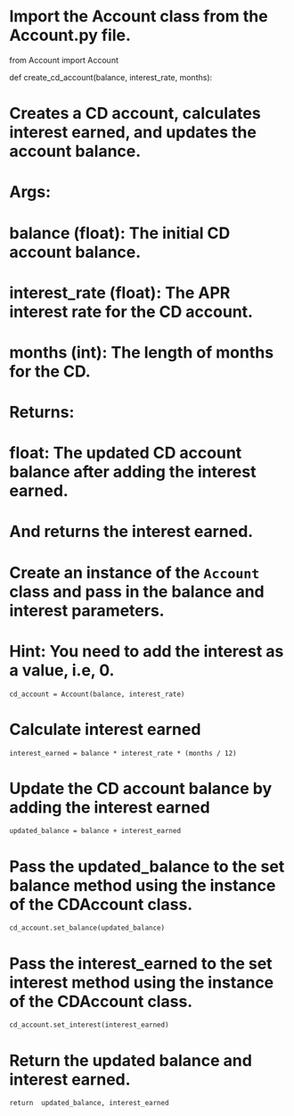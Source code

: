 # Import the Account class from the Account.py file.

from Account import Account

def create_cd_account(balance, interest_rate, months):

# Creates a CD account, calculates interest earned, and updates the account balance.

# Args:
# balance (float): The initial CD account balance.
# interest_rate (float): The APR interest rate for the CD account.
# months (int): The length of months for the CD.

# Returns:
# float: The updated CD account balance after adding the interest earned.
# And returns the interest earned.

# Create an instance of the `Account` class and pass in the balance and interest parameters.
#  Hint: You need to add the interest as a value, i.e, 0.

    cd_account = Account(balance, interest_rate)

# Calculate interest earned

    interest_earned = balance * interest_rate * (months / 12)

# Update the CD account balance by adding the interest earned
    
    updated_balance = balance + interest_earned

# Pass the updated_balance to the set balance method using the instance of the CDAccount class.

    cd_account.set_balance(updated_balance)

# Pass the interest_earned to the set interest method using the instance of the CDAccount class.

    cd_account.set_interest(interest_earned)

# Return the updated balance and interest earned.

    return  updated_balance, interest_earned
